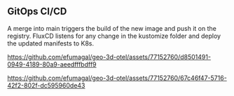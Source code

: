 
## GitOps CI/CD

A merge into main triggers the build of the new image and push it on the registry. FluxCD listens for any change in the kustomize folder and deploy the updated manifests to K8s.

https://github.com/efumagal/geo-3d-otel/assets/77152760/d8501491-0949-4189-80a9-aeedfffbdff9



https://github.com/efumagal/geo-3d-otel/assets/77152760/67c46f47-5716-42f2-802f-dc595960de43


